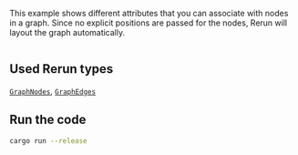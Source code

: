 <!--[metadata]
title = "Graph lattice"
tags = ["Graph", "Layout"]
thumbnail = "https://static.rerun.io/graph_lattice/f9169da9c3f35b7260c9d74cd5be5fe710aec6a8/480w.png"
thumbnail_dimensions = [480, 269]
channel = "main"
-->

This example shows different attributes that you can associate with nodes in a graph.
Since no explicit positions are passed for the nodes, Rerun will layout the graph automatically.

<picture>
  <img src="https://static.rerun.io/graph_lattice/f9169da9c3f35b7260c9d74cd5be5fe710aec6a8/full.png" alt="">
  <source media="(max-width: 480px)" srcset="https://static.rerun.io/graph_lattice/f9169da9c3f35b7260c9d74cd5be5fe710aec6a8/480w.png">
  <source media="(max-width: 768px)" srcset="https://static.rerun.io/graph_lattice/f9169da9c3f35b7260c9d74cd5be5fe710aec6a8/768w.png">
  <source media="(max-width: 1024px)" srcset="https://static.rerun.io/graph_lattice/f9169da9c3f35b7260c9d74cd5be5fe710aec6a8/1024w.png">
  <source media="(max-width: 1200px)" srcset="https://static.rerun.io/graph_lattice/f9169da9c3f35b7260c9d74cd5be5fe710aec6a8/1200w.png">
</picture>

## Used Rerun types
[`GraphNodes`](https://www.rerun.io/docs/reference/types/archetypes/graph_nodes?speculative-link),
[`GraphEdges`](https://www.rerun.io/docs/reference/types/archetypes/graph_edges?speculative-link)

## Run the code

```bash
cargo run --release
```
